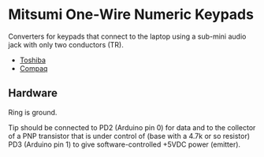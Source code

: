 # Mitsumi One-Wire Numeric Keypads

Converters for keypads that connect to the laptop using a sub-mini audio jack with only two conductors (TR).

* [Toshiba](toshiba_pa7354e/)
* [Compaq](compaq_2697/)

## Hardware

Ring is ground.

Tip should be connected to PD2 (Arduino pin 0) for data and to the collector of a PNP transistor that is under control of (base with a 4.7k or so resistor) PD3 (Arduino pin 1) to give software-controlled +5VDC power (emitter).
